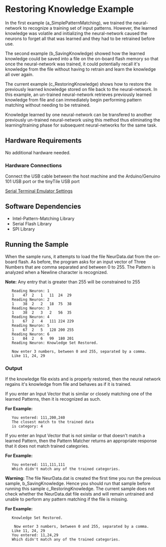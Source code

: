 # Restoring Knowledge Example

In the first example (a_SimplePatternMatching), we trained the neural-network to recognize a training set of input patterns. However, the learned knowledge was volatile and initializing the neural-network caused the neurons to forget all that was learned and they had to be retrained before use.

The second example (b_SavingKnowledge) showed how the learned knowledge could be saved into a file on the on-board flash memory so that once the neural-network was trained, it could potentially recall it's knowledge from the file without having to retrain and learn the knowledge all over again.

The current example (c_RestoringKnowledge) shows how to restore the previously learned knowledge stored on file back to the neural-network. In this example, an un-trained neural-network retrieves previously learned knowledge from file and can immediately begin performing pattern matching without needing to be retrained.

Knowledge learned by one neural-network can be transfered to another previously un-trained neural-network using this method thus eliminating the learning/training phase for subsequent neural-networks for the same task.

## Hardware Requirements

   No additional hardware needed.
   
### Hardware Connections
   
   Connect the USB cable between the host machine and the Arduino/Genuino 101
   USB port or the tinyTile USB port

[Serial Terminal Emulator Settings](../SerialSettings.md)

## Software Dependencies
  * Intel-Pattern-Matching Library
  * Serial Flash Library
  * SPI Library

## Running the Sample

When the sample runs, it attempts to load the file NeurData.dat from the on-board flash. As before, the program asks for an input vector of Three Numbers that are comma separated and between 0 to 255. The Pattern is analyzed when a Newline character is recognized.

**Note:** Any entry that is greater than 255 will be constrained to 255

```
   Reading Neuron: 1
   1	47	2	1	11	24	29
   Reading Neuron: 2
   1	38	2	2	18	75	38
   Reading Neuron: 3
   1	38	2	3	2	56	35
   Reading Neuron: 4
   1	67	2	4	111	224	229
   Reading Neuron: 5
   1	67	2	5	128	200	255
   Reading Neuron: 6
   1	84	2	6	99	180	201
   Reading Neuron: Knowledge Set Restored. 

   Now enter 3 numbers, between 0 and 255, separated by a comma. 
   Like 11, 24, 29

 ```

### Output 

If the knowledge file exists and is properly restored, then the neural network regains it's knowledge from file and behaves as if it is trained.

If you enter an Input Vector that is similar or closely matching one 
of the learned Patterns, then it is recognized as such. 

**For Example:**

```
   You entered: 111,200,240
   The closest match to the trained data 
   is category: 4
```

If you enter an Input Vector that is not similar or that doesn't match
a learned Pattern, then the Pattern Matcher returns an appropriate
response that it does not match trained categories. 

**For Example:**

```
   You entered: 111,111,111
   Which didn't match any of the trained categories.
```

**Warning:** The file NeurData.dat is created the first time you run the previous sample, b_SavingKnowledge. Hence you should run that sample before running this sample c_RestoringKnowledge. The current sample does not check whether the NeurData.dat file exists and will remain untrained and unable to perform any pattern matching if the file is missing.

**For Example:**

```
   Knowledge Set Restored. 

    Now enter 3 numbers, between 0 and 255, separated by a comma. 
   Like 11, 24, 29 
   You entered: 11,24,29
   Which didn't match any of the trained categories.

```
